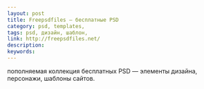 ```yaml
---
layout: post
title: Freepsdfiles — бесплатные PSD
category: psd, templates, 
tags: psd, дизайн, шаблон, 
link: http://freepsdfiles.net/
description: 
keywords: 
---
```


<p>пополняемая коллекция бесплатных PSD — элементы дизайна, персонажи, шаблоны сайтов.</p>
